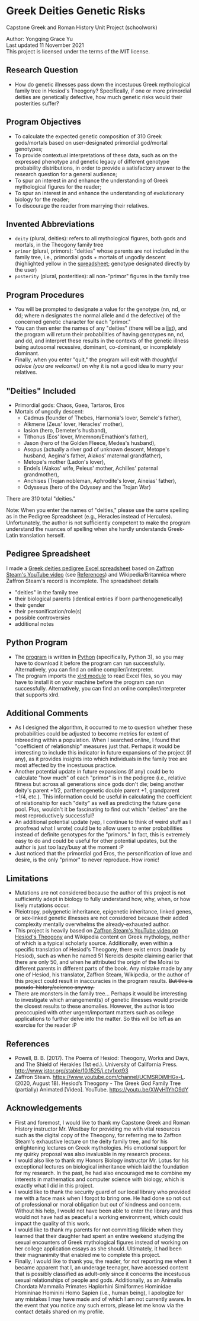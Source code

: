 # Greek Deities Genetic Risks
Capstone Greek and Roman History Unit Project (schoolwork)

Author: Yongqing Grace Yu \
Last updated 11 November 2021 \
This project is licensed under the terms of the MIT license.


## Research Question
- How do genetic illnesses pass down the incestuous Greek mythological family tree in Hesiod's Theogony? Specifically, if one or more primordial deities are genetically defective, how much genetic risks would their posterities suffer?


## Program Objectives
- To calculate the expected genetic composition of 310 Greek gods/mortals based on user-designated primordial god/mortal genotypes;
- To provide contextual interpretations of these data, such as on the expressed phenotype and genetic legacy of different genotype probability distributions, in order to provide a satisfactory answer to the research question for a general audience;
- To spur an interest in and enhance the understanding of Greek mythological figures for the reader;
- To spur an interest in and enhance the understanding of evolutionary biology for the reader;
- To discourage the reader from marrying their relatives.


## Invented Abbreviations
- `deity` (plural, deities): refers to all mythological figures, both gods and mortals, in the Theogony family tree
- `primor` (plural, primors): "deities" whose parents are not included in the family tree, i.e., primordial gods + mortals of ungodly descent (highlighted yellow in the [spreadsheet](https://github.com/yyu1230/High-School/blob/main/greek_deities_genetic_risks/greek_deities_pedigree.xlsx); genotype designated directly by the user)
- `posterity` (plural, posterities): all non-"primor" figures in the family tree


## Program Procedures
- You will be prompted to designate a value for the genotype (nn, nd, or dd; where n designates the normal allele and d the defective) of the concerned genetic character for each "primor."
- You can then enter the names of any "deities" (there will be a [list](https://github.com/yyu1230/High-School/blob/main/greek_deities_genetic_risks/greek_deities_pedigree.xlsx)), and the program will return their probabilities of having genotypes nn, nd, and dd, and interpret these results in the contexts of the genetic illness being autosomal recessive, dominant, co-dominant, or incompletely dominant.
- Finally, when you enter "quit," the program will exit with *thoughtful advice (you are welcome!)* on why it is not a good idea to marry your relatives.


## "Deities" Included
- Primordial gods: Chaos, Gaea, Tartaros, Eros
- Mortals of ungodly descent:
  + Cadmus (founder of Thebes, Harmonia's lover, Semele's father),
  + Alkmene (Zeus' lover, Heracles' mother),
  + Iasion (hero, Demeter's husband),
  + Tithonus (Eos' lover, Mnemnon/Emathion's father),
  + Jason (hero of the Golden Fleece, Medea's husband),
  + Asopus (actually a river god of unknown descent, Metope's husband, Aegina's father, Aiakos' maternal grandfather),
  + Metope's mother (Ladon's lover),
  + Endeïs (Aiakos' wife, Peleus' mother, Achilles' paternal grandmother),
  + Anchises (Trojan nobleman, Aphrodite's lover, Aineias' father),
  + Odysseus (hero of the Odyssey and the Trojan War)

There are 310 total "deities."

Note: When you enter the names of "deities," please use the same spelling as in the Pedigree Spreadsheet (e.g., Heracles instead of Hercules). Unfortunately, the author is not sufficiently competent to make the program understand the nuances of spelling when she hardly understands Greek-Latin translation herself.


## Pedigree Spreadsheet
I made a [Greek deities pedigree Excel spreadsheet](https://github.com/yyu1230/High-School/blob/main/greek_deities_genetic_risks/greek_deities_pedigree.xlsx) based on [Zaffron Steam's YouTube video](https://youtu.be/XWyH1YhO9dY) (see [References](https://github.com/yyu1230/High-School/tree/main/greek_deities_genetic_risks#references)) and Wikipedia/Britannica where Zaffron Steam's record is incomplete. The spreadsheet details
- "deities" in the family tree
- their biological parents (identical entries if born parthenogenetically)
- their gender
- their personification/role(s)
- possible controversies
- additional notes


## Python Program
- The [program](https://github.com/yyu1230/High-School/blob/main/greek_deities_genetic_risks/greek_deities_genetic_risks.py) is written in [Python](https://www.python.org/) (specifically, Python 3), so you may have to download it before the program can run successfully. Alternatively, you can find an online compiler/interpreter.
- The program imports the [xlrd module](https://xlrd.readthedocs.io/en/latest/) to read Excel files, so you may have to install it on your machine before the program can run successfully. Alternatively, you can find an online compiler/interpreter that supports xlrd.


## Additional Comments
- As I designed the algorithm, it occurred to me to question whether these probabilities could be adjusted to become metrics for extent of inbreeding within a population. When I searched online, I found that "coefficient of relationship" measures just that. Perhaps it would be interesting to include this indicator in future expansions of the project (if any), as it provides insights into which individuals in the family tree are most affected by the incestuous practice.
- Another potential update in future expansions (if any) could be to calculate "how much" of each "primor" is in the pedigree (i.e., relative fitness but across all generations since gods don't die; being another deity's parent +1/2, parthenogenetic double parent +1, grandparent +1/4, etc.). This information could be useful in calculating the coefficient of relationship for each "deity" as well as predicting the future gene pool. Plus, wouldn't it be fascinating to find out which "deities" are the most reproductively successful?
- An additional potential update (yep, I continue to think of weird stuff as I proofread what I wrote) could be to allow users to enter probabilities instead of definite genotypes for the "primors." In fact, this is extremely easy to do and could be useful for other potential updates, but the author is just too lazy/busy at the moment :P
- Just noticed that the primordial god Eros, the personification of love and desire, is the only "primor" to never reproduce. How ironic!


## Limitations
- Mutations are not considered because the author of this project is not sufficiently adept in biology to fully understand how, why, when, or how likely mutations occur.
- Pleiotropy, polygenetic inheritance, epigenetic inheritance, linked genes, or sex-linked genetic illnesses are not considered because their added complexity mentally overwhelms the already-exhausted author.
- This project is heavily based on [Zaffron Steam's YouTube video on Hesiod's Theogony](https://youtu.be/XWyH1YhO9dY) and Wikipedia content on Greek mythology, neither of which is a typical scholarly source. Additionally, even within a specific translation of Hesiod's Theogony, there exist errors (made by Hesiod), such as when he named 51 Nereids despite claiming earlier that there are only 50, and when he attributed the origin of the Moirai to different parents in different parts of the book. Any mistake made by any one of Hesiod, his translator, Zaffron Steam, Wikipedia, or the author of this project could result in inaccuracies in the program results. ~~But this is pseudo-history/science anyway.~~
- There are monsters in the family tree... Perhaps it would be interesting to investigate which arrangement(s) of genetic illnesses would provide the closest results to these anomalies. However, the author is too preoccupied with other urgent/important matters such as college applications to further delve into the matter. So this will be left as an exercise for the reader :P


## References
- Powell, B. B. (2017). The Poems of Hesiod: Theogony, Works and Days, and The Shield of Herakles (1st ed.). University of California Press. http://www.jstor.org/stable/10.1525/j.ctv1xxt93
- Zaffron Steam. https://www.youtube.com/channel/UCMSRDiMHGx-L. (2020, August 18). Hesiod’s Theogony - The Greek God Family Tree (partially) Animated \[Video]. YouTube. https://youtu.be/XWyH1YhO9dY


## Acknowledgements
- First and foremost, I would like to thank my Capstone Greek and Roman History instructor Mr. Westbay for providing me with vital resources such as the digital copy of the Theogony, for referring me to Zaffron Steam's exhaustive lecture on the deity family tree, and for his enlightening lectures on Greek mythologies. His emotional support for my quirky proposal was also invaluable in my research process.
- I would also like to thank my Honors Biology instructor Mr. Lotus for his exceptional lectures on biological inheritance which laid the foundation for my research. In the past, he had also encouraged me to combine my interests in mathematics and computer science with biology, which is exactly what I did in this project.
- I would like to thank the security guard of our local library who provided me with a face mask when I forgot to bring one. He had done so not out of professional or moral obligation but out of kindness and concern. Without his help, I would not have been able to enter the library and thus would not have had as peaceful a working environment, which could impact the quality of this work.
- I would like to thank my parents for not committing filicide when they learned that their daughter had spent an entire weekend studying the sexual encounters of Greek mythological figures instead of working on her college application essays as she should. Ultimately, it had been their magnanimity that enabled me to complete this project.
- Finally, I would like to thank you, the reader, for not reporting me when it became apparent that I, an underage teenager, have accessed content that is possibly classified as adult-only since it concerns the incestuous sexual relationships of people and gods. Additionally, as an Animalia Chordata Mammalia Primates Haplorhini Simiiformes Hominidae Homininae Hominini Homo Sapien (i.e., human being), I apologize for any mistakes I may have made and of which I am not currently aware. In the event that you notice any such errors, please let me know via the contact details shared on my profile.

